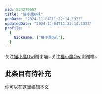 ```yaml
---
mid: 524279657
title: "猫小鹰Owl"
pubDate: "2024-11-04T11:22:14.132Z"
updatedDate: "2024-11-04T11:22:14.132Z"
profile:
  {
    Nickname: ["猫小鹰Owl"],
  }
---
```


关注[猫小鹰Owl](https://space.bilibili.com/524279657)谢谢喵~ 关注[猫小鹰Owl](https://space.bilibili.com/524279657)谢谢喵~

## 此条目有待补充
你可以在[这里](https://github.com/Yuhanawa/VTuber.ICU-Content/edit/master/v/猫小鹰Owl/index.md)编辑本文
